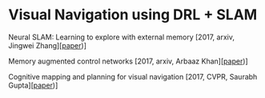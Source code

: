 # Visual Navigation using DRL + SLAM

Neural SLAM: Learning to explore with external memory \[2017, arxiv, Jingwei Zhang\]\[[paper](https://arxiv.org/pdf/1706.09520.pdf))\]

Memory augmented control networks \[2017, arxiv, Arbaaz Khan\]\[[paper](https://arxiv.org/pdf/1709.05706.pdf))\]

Cognitive mapping and planning for visual navigation \[2017, CVPR, Saurabh Gupta\]\[[paper](http://openaccess.thecvf.com/content_cvpr_2017/papers/Gupta_Cognitive_Mapping_and_CVPR_2017_paper.pdf))\]




